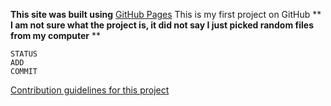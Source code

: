 **This site was built using** [GitHub Pages](https://pages.github.com/)
This is my first project on GitHub
** **I am not sure what the project is, it did not say I just picked random files from my computer** **
```I am testing out block changes
STATUS 
ADD
COMMIT
```
[Contribution guidelines for this project](docs/markdown-cheat-sheet.md)
